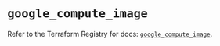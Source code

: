 # `google_compute_image`

Refer to the Terraform Registry for docs: [`google_compute_image`](https://registry.terraform.io/providers/hashicorp/google-beta/6.33.0/docs/resources/google_compute_image).
